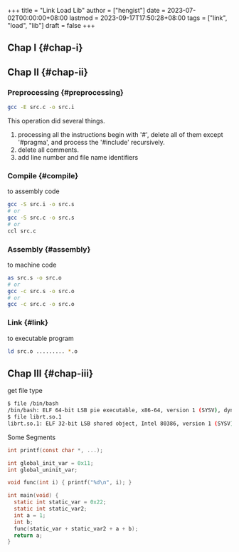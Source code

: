 +++
title = "Link Load Lib"
author = ["hengist"]
date = 2023-07-02T00:00:00+08:00
lastmod = 2023-09-17T17:50:28+08:00
tags = ["link", "load", "lib"]
draft = false
+++

## Chap I {#chap-i}


## Chap II {#chap-ii}


### Preprocessing {#preprocessing}

```bash
gcc -E src.c -o src.i
```

This operation did several things.

1.  processing all the instructions begin with '#', delete all of them except '#pragma', and process the '#include' recursively.
2.  delete all comments.
3.  add line number and file name identifiers


### Compile {#compile}

to assembly code

```bash
gcc -S src.i -o src.s
# or
gcc -S src.c -o src.s
# or
ccl src.c
```


### Assembly {#assembly}

to machine code

```bash
as src.s -o src.o
# or
gcc -c src.s -o src.o
# or
gcc -c src.c -o src.o
```


### Link {#link}

to executable program

```bash
ld src.o ......... *.o
```


## Chap III {#chap-iii}

get file type

```bash
$ file /bin/bash
/bin/bash: ELF 64-bit LSB pie executable, x86-64, version 1 (SYSV), dynamically linked, interpreter /lib64/ld-linux-x86-64.so.2, for GNU/Linux 3.2.0, stripped
$ file librt.so.1
librt.so.1: ELF 32-bit LSB shared object, Intel 80386, version 1 (SYSV), dynamically linked, for GNU/Linux 3.2.0, stripped
```

Some Segments

```C
int printf(const char *, ...);

int global_init_var = 0x11;
int global_uninit_var;

void func(int i) { printf("%d\n", i); }

int main(void) {
  static int static_var = 0x22;
  static int static_var2;
  int a = 1;
  int b;
  func(static_var + static_var2 + a + b);
  return a;
}
```

